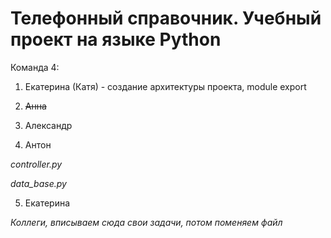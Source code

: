 Телефонный справочник. Учебный проект на языке Python
======

Команда 4:

1. Екатерина (Катя) - создание архитектуры проекта, module export

2. ~~Анна~~

3. Александр

4. Антон

_controller.py_

_data_base.py_

5. Екатерина


_Коллеги, вписываем сюда свои задачи, потом поменяем файл_
